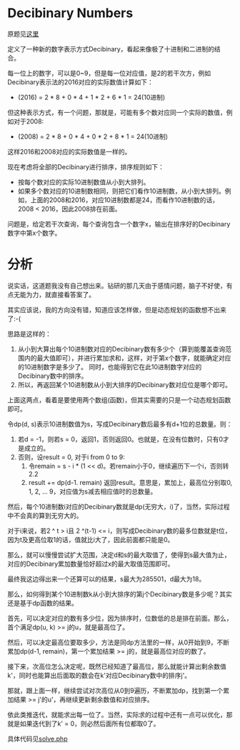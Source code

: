 # Decibinary Numbers
原题见[这里](https://www.hackerrank.com/challenges/decibinary-numbers/problem)

定义了一种新的数字表示方式Decibinary，看起来像极了十进制和二进制的结合。

每一位上的数字，可以是0~9，但是每一位对应值，是2的若干次方，例如Decibinary表示法的2016对应的实际数值计算如下：
* (2016) = 2 * 8 + 0 * 4 + 1 * 2 + 6 * 1 = 24(10进制)

但这种表示方式，有一个问题，那就是，可能有多个数对应同一个实际的数值，例如对于2008:
* (2008) = 2 * 8 + 0 * 4 + 0 * 2 + 8 * 1 = 24(10进制)

这样2016和2008对应的实际数值是一样的。

现在考虑将全部的Decibinary进行排序，排序规则如下：
* 按每个数对应的实际10进制数值从小到大排列。
* 如果多个数对应的10进制数相同，则把它们看作10进制数，从小到大排列。例如，上面的2008和2016，对应10进制数都是24，而看作10进制数的话，2008 < 2016，因此2008排在前面。

问题是，给定若干次查询，每个查询包含一个数字x，输出在排序好的Decibinary数字中第x个数字。

# 分析
说实话，这道题我没有自己想出来。钻研的那几天由于感情问题，脑子不好使，有点无能为力，就直接看答案了。

其实应该说，我的方向没有错，知道应该怎样做，但是动态规划的函数想不出来了:-(

思路是这样的：
1. 从小到大算出每个10进制数对应的Decibinary数有多少个（算到能覆盖查询范围内的最大值即可），并进行累加求和，这样，对于第x个数字，就能确定对应的10进制数字是多少了。
同时，也能得到它在此10进制数字对应的Decibinary数中的排序。
2. 所以，再返回某个10进制数从小到大排序的Decibinary数对应位是哪个即可。

上面这两点，看着是要使用两个数组(函数)，但其实需要的只是一个动态规划函数即可。

令dp(d, s)表示10进制数值为s，写成Decibinary数后最多有d+1位的总数量。则：
1. 若d = -1，则若s = 0，返回1，否则返回0。也就是，在没有位数时，只有0才是成立的。
2. 否则，设result = 0, 对于i from 0 to 9:
    1. 令remain = s - i * (1 << d)。若remain小于0，继续遍历下一个i，否则转2.2
    2. result += dp(d-1. remain)
   返回result。意思是，累加上，最高位分别取0, 1, 2, ... 9，对应值为s减去相应值时的总数量。

然后，每个10进制数i对应的Decibinary数就是dp(无穷大，i)了，当然，实际过程中不会真的算到无穷大的。

对于i来说，若2 ^ t > i且 2 ^(t-1) <= i，则写成Decibinary数的最多位数就是t位，因为t及更高位取1的话，值就比i大了，因此前面都只能是0。

那么，就可以慢慢尝试扩大范围，决定d和s的最大取值了，使得到s最大值为止，对应的Decibinary累加数量恰好超过x的最大取值范围即可。

最终我这边得出来一个还算可以的结果，s最大为285501，d最大为18。

那么，如何得到某个10进制数k从小到大排序的第j个Decibinary数是多少呢？其实还是基于dp函数的结果。

首先，可以决定对应的数有多少位，因为排序时，位数低的总是排在前面。那么，首个满足dp(u, k) >= j的u，就是最高位了。

然后，可以决定最高位要取多少，方法是同dp方法里的一样，从0开始到9，不断累加dp(d-1, remain)，第一个累加结果 >= j的，就是最高位对应的数了。

接下来，次高位怎么决定呢，既然已经知道了最高位，那么就能计算出剩余数值k'，同时也能算出后面取的数会在k'对应Decibinary数中的排序j'。

那就，跟上面一样，继续尝试对次高位从0到9遍历，不断累加dp，找到第一个累加结果 >= j'的u'，再继续更新剩余数值和对应排序。

依此类推迭代，就能求出每一位了。当然，实际求的过程中还有一点可以优化，那就是如果迭代到了k' = 0，则必然后面所有位都取0了。

具体代码见[solve.php](./solve.php)